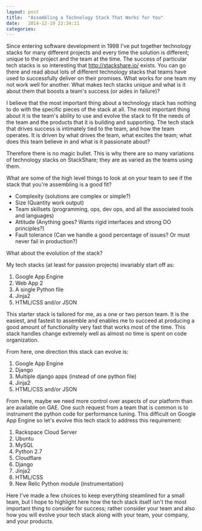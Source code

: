 ```yaml
---
layout: post
title:  "Assembling a Technology Stack That Works for You"
date:   2014-12-19 22:34:11
categories:
---
```

Since entering software development in 1998 I've put together technology stacks for many different projects and every time
the solution is different; unique to the project and the team at the time. The success of particular tech stacks is so
interesting that http://stackshare.io/ exists. You can go there and read about lots of different technology stacks that
teams have used to successfully deliver on their promises. What works for one team my not work well for another. What
makes tech stacks unique and what is it about them that boosts a team's success (or aides in failure)?

I believe that the most important thing about a technology stack has nothing to do with the specific pieces of the stack at all. The
most important thing about it is the team's ability to use and evolve the stack to fit the needs of the team and the products that
it is building and supporting. The tech stack that drives success is intimately tied to the team, and how the team operates. It is
driven by what drives the team, what excites the team; what does this team believe in and what is it passionate about?

Therefore there is no magic bullet. This is why there are so many variations of technology stacks on StackShare; they are as
varied as the teams using them.

What are some of the high level things to look at on your team to see if the stack that you're assembling is a good fit?

* Complexity (solutions are complex or simple?)
* Size (Quantity work output)
* Team skillsets (programming, ops, dev ops, and all the associated tools and languages)
* Attitude (Anything goes? Wants rigid interfaces and strong OO principles?)
* Fault tolerance (Can we handle a good percentage of issues? Or must never fail in production?)

What about the evolution of the stack?

My tech stacks (at least for passion projects) invariably start off as:
1. Google App Engine
2. Web App 2
3. A single Python file
4. Jinja2
5. HTML/CSS and/or JSON

This starter stack is tailored for me, as a one or two person team. It is the easiest, and fastest to assemble and enables me to succeed at producing
a good amount of functionality very fast that works most of the time. This stack handles change extremely well as almost no time is spent
on code organization.

From here, one direction this stack can evolve is:
1. Google App Engine
2. Django
3. Multiple django apps (instead of one python file)
4. Jinja2
5. HTML/CSS and/or JSON

From here, maybe we need more control over aspects of our platform than are available on GAE. One such request from a team that is common is
to instrument the python code for performance tuning. This difficult on Google App Engine so let's evolve this tech stack to address this
requirement:
1. Rackspace Cloud Server
2. Ubuntu
3. MySQL
4. Python 2.7
5. Cloudflare
6. Django
7. Jinja2
8. HTML/CSS
9. New Relic Python module (instrumentation)

Here I've made a few choices to keep everything steamlined for a small team, but I hope to highlight here how the tech stack itself
isn't the most important thing to consider for success; rather consider your team and also how you will evolve your tech stack along
with your team, your company, and your products.

